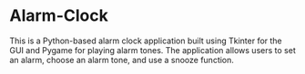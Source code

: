 # Alarm-Clock
This is a Python-based alarm clock application built using Tkinter for the GUI and Pygame for playing alarm tones. The application allows users to set an alarm, choose an alarm tone, and use a snooze function.
